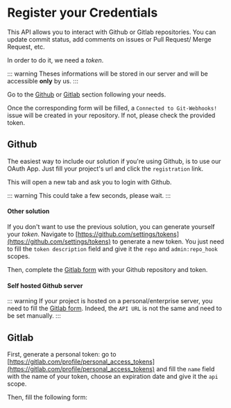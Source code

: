 # Register your Credentials

This API allows you to interact with Github or Gitlab repositories. You can update commit status, add comments on issues or Pull Request/ Merge Request, etc.

In order to do it, we need a _token_.

::: warning
Theses informations will be stored in our server and will be accessible **only** by us.
:::

Go to the [Github](#github) or [Gitlab](#gitlab) section following your needs.

Once the corresponding form will be filled, a `Connected to Git-Webhooks!` issue will be created in your repository.
If not, please check the provided token.

## Github

The easiest way to include our solution if you're using Github, is to use our OAuth App.
Just fill your project's url and click the `registration` link.

This will open a new tab and ask you to login with Github.

::: warning
This could take a few seconds, please wait.
:::

<RegisterToken git="Github"/>

#### Other solution

If you don't want to use the previous solution, you can generate yourself your _token_.
Navigate to [https://github.com/settings/tokens](https://github.com/settings/tokens) to generate a new token. You just need to fill the `token description` field and give it the `repo` and `admin:repo_hook` scopes.

Then, complete the [Gitlab form](#gitlab) with your Github repository and token.

#### Self hosted Github server

::: warning
If your project is hosted on a personal/enterprise server, you need to fill the [Gitlab form](#gitlab). Indeed, the `API URL` is not the same and need to be set manually.
:::

## Gitlab

First, generate a personal token: go to [https://gitlab.com/profile/personal_access_tokens](https://gitlab.com/profile/personal_access_tokens) and fill the `name` field with the name of your token, choose an expiration date and give it the `api` scope.

Then, fill the following form:

<RegisterToken git="Gitlab"/>
